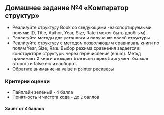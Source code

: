  ## Домашнее задание №4 «Компаратор структур»

- Реализуйте структуру Book со следующими неэкспортируемыми полями: ID, Title, Author, Year, Size, Rate (может быть дробным).
- Реализуйте методы для установки и получения полей структуры
- Реализуйте структуру с методом позволяющим сравнивать книги по полям Year, Size, Rate. Выбор режима сравнения задается в конструкторе структуры через перечисление (enum). Метод принимает 2 книги и выдает true если первый аргумент больше второго и false если наоборот.
- Обратите внимание на value и pointer ресиверы

### Критерии оценки
- Пайплайн зелёный - 4 балла
- Понятность и чистота кода - до 2 баллов

#### Зачёт от 4 баллов
